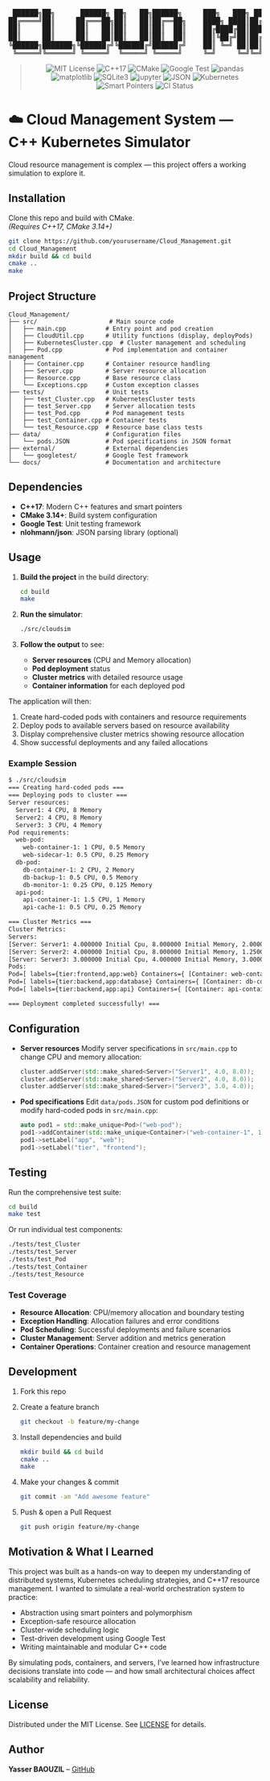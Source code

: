 <div align="center">

<pre>
 ██████╗██╗      ██████╗ ██╗   ██╗██████╗     ███╗   ███╗ █████╗ ███╗   ██╗ █████╗  ██████╗ ███████╗███╗   ███╗███████╗███╗   ██╗████████╗
██╔════╝██║     ██╔═══██╗██║   ██║██╔══██╗    ████╗ ████║██╔══██╗████╗  ██║██╔══██╗██╔════╝ ██╔════╝████╗ ████║██╔════╝████╗  ██║╚══██╔══╝
██║     ██║     ██║   ██║██║   ██║██║  ██║    ██╔████╔██║███████║██╔██╗ ██║███████║██║  ███╗█████╗  ██╔████╔██║█████╗  ██╔██╗ ██║   ██║   
██║     ██║     ██║   ██║██║   ██║██║  ██║    ██║╚██╔╝██║██╔══██║██║╚██╗██║██╔══██║██║   ██║██╔══╝  ██║╚██╔╝██║██╔══╝  ██║╚██╗██║   ██║   
╚██████╗███████╗╚██████╔╝╚██████╔╝██████╔╝    ██║ ╚═╝ ██║██║  ██║██║ ╚████║██║  ██║╚██████╔╝███████╗██║ ╚═╝ ██║███████╗██║ ╚████║   ██║   
 ╚═════╝╚══════╝ ╚═════╝  ╚═════╝ ╚═════╝     ╚═╝     ╚═╝╚═╝  ╚═╝╚═╝  ╚═══╝╚═╝  ╚═╝ ╚═════╝ ╚══════╝╚═╝     ╚═╝╚══════╝╚═╝  ╚═══╝   ╚═╝                                                                                                                                                                                    </pre>

<blockquote>

<p align="center">
<!-- Consistent badge style: flat-square, with logos -->

<!-- Version, License -->
<img src="https://img.shields.io/badge/license-MIT-yellow?style=flat-square" alt="MIT License" />

<!-- Languages & Tools -->
<img src="https://img.shields.io/badge/C++17-00599C?style=flat-square&logo=c%2B%2B&logoColor=white" alt="C++17" />
<img src="https://img.shields.io/badge/CMake-064F8C?style=flat-square&logo=cmake&logoColor=white" alt="CMake" />
<img src="https://img.shields.io/badge/Google--Test-34A853?style=flat-square&logo=google&logoColor=white" alt="Google Test" />

<!-- Libraries -->
<img src="https://img.shields.io/badge/pandas-130754?style=flat-square&logo=pandas&logoColor=white" alt="pandas" />
<img src="https://img.shields.io/badge/matplotlib-11557C?style=flat-square&logo=matplotlib&logoColor=white" alt="matplotlib" />
<img src="https://img.shields.io/badge/sqlite3-003B57?style=flat-square&logo=sqlite&logoColor=white" alt="SQLite3" />
<img src="https://img.shields.io/badge/jupyter-F37626?style=flat-square&logo=jupyter&logoColor=white" alt="jupyter" />
<img src="https://img.shields.io/badge/json-808080?style=flat-square&logo=json&logoColor=white" alt="JSON" />

<!-- Domains -->
<img src="https://img.shields.io/badge/Kubernetes-326CE5?style=flat-square&logo=kubernetes&logoColor=white" alt="Kubernetes" />
<img src="https://img.shields.io/badge/Smart--Pointers-3F51B5?style=flat-square&logo=code&logoColor=white" alt="Smart Pointers" />

<!-- CI Badge -->
<img src="https://github.com/xxxxxxxx15339/Cloud_Management/actions/workflows/ci.yml/badge.svg?style=flat-square" alt="CI Status" />

</p>

</blockquote>


</div>

# ☁️ Cloud Management System — C++ Kubernetes Simulator

<div align="center">

</div>

Cloud resource management is complex — this project offers a working simulation to explore it.

## Installation

Clone this repo and build with CMake.  
*(Requires C++17, CMake 3.14+)*

```sh
git clone https://github.com/yourusername/Cloud_Management.git
cd Cloud_Management
mkdir build && cd build
cmake ..
make
```
## Project Structure

```
Cloud_Management/
├── src/                    # Main source code
│   ├── main.cpp           # Entry point and pod creation
│   ├── CloudUtil.cpp      # Utility functions (display, deployPods)
│   ├── KubernetesCluster.cpp  # Cluster management and scheduling
│   ├── Pod.cpp            # Pod implementation and container management
│   ├── Container.cpp      # Container resource handling
│   ├── Server.cpp         # Server resource allocation
│   ├── Resource.cpp       # Base resource class
│   └── Exceptions.cpp     # Custom exception classes
├── tests/                 # Unit tests
│   ├── test_Cluster.cpp   # KubernetesCluster tests
│   ├── test_Server.cpp    # Server allocation tests
│   ├── test_Pod.cpp       # Pod management tests
│   ├── test_Container.cpp # Container tests
│   └── test_Resource.cpp  # Resource base class tests
├── data/                  # Configuration files
│   └── pods.JSON          # Pod specifications in JSON format
├── external/              # External dependencies
│   └── googletest/        # Google Test framework
└── docs/                  # Documentation and architecture
```

## Dependencies

- **C++17**: Modern C++ features and smart pointers
- **CMake 3.14+**: Build system configuration
- **Google Test**: Unit testing framework
- **nlohmann/json**: JSON parsing library (optional)


## Usage

1. **Build the project** in the build directory:

   ```sh
   cd build
   make
   ```

2. **Run the simulator**:

   ```sh
   ./src/cloudsim
   ```

3. **Follow the output** to see:

   * **Server resources** (CPU and Memory allocation)
   * **Pod deployment** status
   * **Cluster metrics** with detailed resource usage
   * **Container information** for each deployed pod

The application will then:

1. Create hard-coded pods with containers and resource requirements
2. Deploy pods to available servers based on resource availability
3. Display comprehensive cluster metrics showing resource allocation
4. Show successful deployments and any failed allocations

### Example Session

```txt
$ ./src/cloudsim
=== Creating hard-coded pods ===
=== Deploying pods to cluster ===
Server resources:
  Server1: 4 CPU, 8 Memory
  Server2: 4 CPU, 8 Memory
  Server3: 3 CPU, 4 Memory
Pod requirements:
  web-pod:
    web-container-1: 1 CPU, 0.5 Memory
    web-sidecar-1: 0.5 CPU, 0.25 Memory
  db-pod:
    db-container-1: 2 CPU, 2 Memory
    db-backup-1: 0.5 CPU, 0.5 Memory
    db-monitor-1: 0.25 CPU, 0.125 Memory
  api-pod:
    api-container-1: 1.5 CPU, 1 Memory
    api-cache-1: 0.5 CPU, 0.25 Memory

=== Cluster Metrics ===
Cluster Metrics:
Servers:
[Server: Server1: 4.000000 Initial Cpu, 8.000000 Initial Memory, 2.000000Available Cpu,6.750000Available Mem ]
[Server: Server2: 4.000000 Initial Cpu, 8.000000 Initial Memory, 1.250000Available Cpu,5.375000Available Mem ]
[Server: Server3: 3.000000 Initial Cpu, 4.000000 Initial Memory, 3.000000Available Cpu,4.000000Available Mem ]
Pods:
Pod=[ labels={tier:frontend,app:web} Containers={ [Container: web-container-1: 1.000000 CPU, 0.500000 Memory, nginx:latest, active:true] [Container: web-sidecar-1: 0.500000 CPU, 0.250000 Memory, fluentd:latest, active:true]} ]
Pod=[ labels={tier:backend,app:database} Containers={ [Container: db-container-1: 2.000000 CPU, 2.000000 Memory, mysql:8, active:true] [Container: db-backup-1: 0.500000 CPU, 0.500000 Memory, mysql-backup:latest, active:true] [Container: db-monitor-1: 0.250000 CPU, 0.125000 Memory, prometheus:latest, active:true]} ]
Pod=[ labels={tier:backend,app:api} Containers={ [Container: api-container-1: 1.500000 CPU, 1.000000 Memory, node:16, active:true] [Container: api-cache-1: 0.500000 CPU, 0.250000 Memory, redis:alpine, active:true]} ]

=== Deployment completed successfully! ===
```

## Configuration

* **Server resources**
  Modify server specifications in `src/main.cpp` to change CPU and memory allocation:

  ```cpp
  cluster.addServer(std::make_shared<Server>("Server1", 4.0, 8.0));  // CPU, Memory (GB)
  cluster.addServer(std::make_shared<Server>("Server2", 4.0, 8.0));
  cluster.addServer(std::make_shared<Server>("Server3", 3.0, 4.0));
  ```

* **Pod specifications**
  Edit `data/pods.JSON` for custom pod definitions or modify hard-coded pods in `src/main.cpp`:

  ```cpp
  auto pod1 = std::make_unique<Pod>("web-pod");
  pod1->addContainer(std::make_unique<Container>("web-container-1", 1.0, 0.5, "nginx:latest"));
  pod1->setLabel("app", "web");
  pod1->setLabel("tier", "frontend");
  ```

## Testing

Run the comprehensive test suite:

```sh
cd build
make test
```

Or run individual test components:

```sh
./tests/test_Cluster
./tests/test_Server
./tests/test_Pod
./tests/test_Container
./tests/test_Resource
```

### Test Coverage

- **Resource Allocation**: CPU/memory allocation and boundary testing
- **Exception Handling**: Allocation failures and error conditions  
- **Pod Scheduling**: Successful deployments and failure scenarios
- **Cluster Management**: Server addition and metrics generation
- **Container Operations**: Container creation and resource management

## Development

1. Fork this repo
2. Create a feature branch

   ```sh
   git checkout -b feature/my-change
   ```
3. Install dependencies and build

   ```sh
   mkdir build && cd build
   cmake ..
   make
   ```
4. Make your changes & commit

   ```sh
   git commit -am "Add awesome feature"
   ```
5. Push & open a Pull Request

   ```sh
   git push origin feature/my-change
   ```


## Motivation & What I Learned

This project was built as a hands-on way to deepen my understanding of distributed systems, Kubernetes scheduling strategies, and C++17 resource management. I wanted to simulate a real-world orchestration system to practice:

- Abstraction using smart pointers and polymorphism
- Exception-safe resource allocation
- Cluster-wide scheduling logic
- Test-driven development using Google Test
- Writing maintainable and modular C++ code

By simulating pods, containers, and servers, I’ve learned how infrastructure decisions translate into code — and how small architectural choices affect scalability and reliability.


## License

Distributed under the MIT License. See [LICENSE](./LICENSE) for details.

## Author

**Yasser BAOUZIL** – [GitHub](https://github.com/xxxxxxxx15339)

















